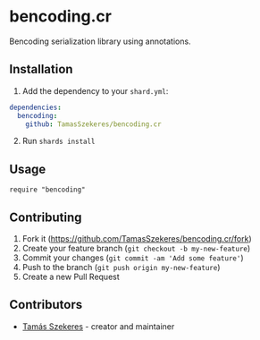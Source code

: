 # bencoding.cr

Bencoding serialization library using annotations.

## Installation

1. Add the dependency to your `shard.yml`:
```yaml
dependencies:
  bencoding:
    github: TamasSzekeres/bencoding.cr
```
2. Run `shards install`

## Usage

```crystal
require "bencoding"
```

## Contributing

1. Fork it (<https://github.com/TamasSzekeres/bencoding.cr/fork>)
2. Create your feature branch (`git checkout -b my-new-feature`)
3. Commit your changes (`git commit -am 'Add some feature'`)
4. Push to the branch (`git push origin my-new-feature`)
5. Create a new Pull Request

## Contributors

- [Tamás Szekeres](https://github.com/TamasSzekeres) - creator and maintainer
